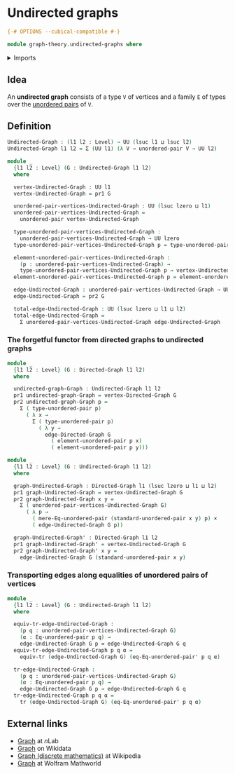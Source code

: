 # Undirected graphs

```agda
{-# OPTIONS --cubical-compatible #-}

module graph-theory.undirected-graphs where
```

<details><summary>Imports</summary>

```agda
open import foundation.cartesian-product-types
open import foundation.dependent-pair-types
open import foundation.equivalences
open import foundation.transport-along-identifications
open import foundation.universe-levels
open import foundation.unordered-pairs

open import graph-theory.directed-graphs
```

</details>

## Idea

An **undirected graph** consists of a type `V` of vertices and a family `E` of
types over the [unordered pairs](foundation.unordered-pairs.md) of `V`.

## Definition

```agda
Undirected-Graph : (l1 l2 : Level) → UU (lsuc l1 ⊔ lsuc l2)
Undirected-Graph l1 l2 = Σ (UU l1) (λ V → unordered-pair V → UU l2)

module _
  {l1 l2 : Level} (G : Undirected-Graph l1 l2)
  where

  vertex-Undirected-Graph : UU l1
  vertex-Undirected-Graph = pr1 G

  unordered-pair-vertices-Undirected-Graph : UU (lsuc lzero ⊔ l1)
  unordered-pair-vertices-Undirected-Graph =
    unordered-pair vertex-Undirected-Graph

  type-unordered-pair-vertices-Undirected-Graph :
    unordered-pair-vertices-Undirected-Graph → UU lzero
  type-unordered-pair-vertices-Undirected-Graph p = type-unordered-pair p

  element-unordered-pair-vertices-Undirected-Graph :
    (p : unordered-pair-vertices-Undirected-Graph) →
    type-unordered-pair-vertices-Undirected-Graph p → vertex-Undirected-Graph
  element-unordered-pair-vertices-Undirected-Graph p = element-unordered-pair p

  edge-Undirected-Graph : unordered-pair-vertices-Undirected-Graph → UU l2
  edge-Undirected-Graph = pr2 G

  total-edge-Undirected-Graph : UU (lsuc lzero ⊔ l1 ⊔ l2)
  total-edge-Undirected-Graph =
    Σ unordered-pair-vertices-Undirected-Graph edge-Undirected-Graph
```

### The forgetful functor from directed graphs to undirected graphs

```agda
module _
  {l1 l2 : Level} (G : Directed-Graph l1 l2)
  where

  undirected-graph-Graph : Undirected-Graph l1 l2
  pr1 undirected-graph-Graph = vertex-Directed-Graph G
  pr2 undirected-graph-Graph p =
    Σ ( type-unordered-pair p)
      ( λ x →
        Σ ( type-unordered-pair p)
          ( λ y →
            edge-Directed-Graph G
              ( element-unordered-pair p x)
              ( element-unordered-pair p y)))

module _
  {l1 l2 : Level} (G : Undirected-Graph l1 l2)
  where

  graph-Undirected-Graph : Directed-Graph l1 (lsuc lzero ⊔ l1 ⊔ l2)
  pr1 graph-Undirected-Graph = vertex-Undirected-Graph G
  pr2 graph-Undirected-Graph x y =
    Σ ( unordered-pair-vertices-Undirected-Graph G)
      ( λ p →
        ( mere-Eq-unordered-pair (standard-unordered-pair x y) p) ×
        ( edge-Undirected-Graph G p))

  graph-Undirected-Graph' : Directed-Graph l1 l2
  pr1 graph-Undirected-Graph' = vertex-Undirected-Graph G
  pr2 graph-Undirected-Graph' x y =
    edge-Undirected-Graph G (standard-unordered-pair x y)
```

### Transporting edges along equalities of unordered pairs of vertices

```agda
module _
  {l1 l2 : Level} (G : Undirected-Graph l1 l2)
  where

  equiv-tr-edge-Undirected-Graph :
    (p q : unordered-pair-vertices-Undirected-Graph G)
    (α : Eq-unordered-pair p q) →
    edge-Undirected-Graph G p ≃ edge-Undirected-Graph G q
  equiv-tr-edge-Undirected-Graph p q α =
    equiv-tr (edge-Undirected-Graph G) (eq-Eq-unordered-pair' p q α)

  tr-edge-Undirected-Graph :
    (p q : unordered-pair-vertices-Undirected-Graph G)
    (α : Eq-unordered-pair p q) →
    edge-Undirected-Graph G p → edge-Undirected-Graph G q
  tr-edge-Undirected-Graph p q α =
    tr (edge-Undirected-Graph G) (eq-Eq-unordered-pair' p q α)
```

## External links

- [Graph](https://ncatlab.org/nlab/show/graph) at $n$Lab
- [Graph](https://www.wikidata.org/entity/Q141488) on Wikidata
- [Graph (discrete mathematics)](<https://en.wikipedia.org/wiki/Graph_(discrete_mathematics)>)
  at Wikipedia
- [Graph](https://mathworld.wolfram.com/Graph.html) at Wolfram Mathworld
